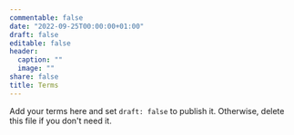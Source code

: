```yaml
---
commentable: false
date: "2022-09-25T00:00:00+01:00"
draft: false
editable: false
header:
  caption: ""
  image: ""
share: false
title: Terms
---
```


Add your terms here and set `draft: false` to publish it. Otherwise, delete this file if you don't need it.
